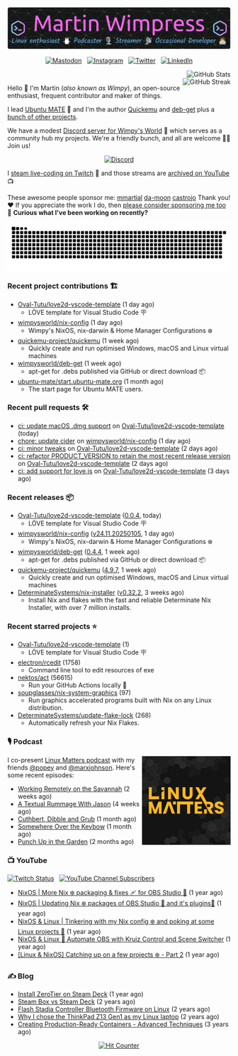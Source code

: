 <p align="center">
  <a href="https://wimpysworld.com" target="_blank"><img src="https://raw.githubusercontent.com/flexiondotorg/flexiondotorg/main/.github/github-header-image.png"></a>
</p>
<p align="center">
  &nbsp;<a href="https://fosstodon.org/@wimpy" target="_blank"><img alt="Mastodon" src="https://img.shields.io/badge/Mastodon-6468fa?style=for-the-badge&logo=mastodon&logoColor=%23ffffff"></a>&nbsp;
  &nbsp;<a href="https://www.instagram.com/wimpysworld/" target="_blank"><img alt="Instagram" src="https://img.shields.io/badge/instagram-d3175c?style=for-the-badge&logo=instagram&logoColor=%23ffffff"></a>&nbsp;
  &nbsp;<a href="https://twitter.com/m_wimpress" target="_blank"><img alt="Twitter" src="https://img.shields.io/badge/Twitter-303030?style=for-the-badge&logo=x&logoColor=%23ffffff"></a>&nbsp;
  &nbsp;<a href="https://www.linkedin.com/in/martinwimpress/" target="_blank"><img alt="LinkedIn" src="https://img.shields.io/badge/LinkedIn-1667be?style=for-the-badge&logo=linkedin&logoColor=%23ffffff"></a>&nbsp;
</p>
<a href="https://github.com/flexiondotorg" target="_blank"><img align="right" src="https://github-readme-stats.vercel.app/api?username=flexiondotorg&show_icons=true&show=reviews,discussions_started,discussions_answered,prs_merged&include_all_commits=true&bg_color=0E1117&title_color=fa66ed&icon_color=6bbbfa&text_color=c5c8c6&ring_color=98ed3f&border_radius=8" alt="GitHub Stats"></a>
<br />
<a href="https://github.com/flexiondotorg" target="_blank"><img align="right" src="https://streak-stats.demolab.com?user=flexiondotorg&theme=cobalt&border_radius=8&date_format=j%20M%5B%20Y%5D&mode=daily&card_width=465&hide_total_contributions=true" alt="GitHub Streak" /></a>

Hello 👋 I'm Martin (*also known as Wimpy*), an open-source enthusiast, frequent contributor and maker of things.

I lead [Ubuntu MATE](https://ubuntu-mate.org) 🧉 and I'm the author [Quickemu](https://github.com/quickemu-project)
and [deb-get](https://github.com/wimpysworld/deb-get) plus a [bunch of other projects](https://wimpysworld.com/projects/).

We have a modest [Discord server for Wimpy's World](https://wimpysworld.io/discord) 💬 which serves as a community hub my projects.
We're a friendly bunch, and all are welcome 🏳️‍🌈 Join us!

<div align="center"><a href="https://wimpysworld.io/discord" target="_blank"><img alt="Discord" src="https://img.shields.io/discord/712850672223125565?style=for-the-badge&logo=discord&logoColor=%23ffffff&label=Discord&labelColor=%234253e8&color=%23e4e2e2"></a></div>

I [steam live-coding on Twitch](https://twitch.tv/WimpysWorld) 📡 and those streams are [archived on YouTube](https://youtube.com/WimpysWorld) 📺️

These awesome people sponsor me: [mmartial](https://github.com/mmartial) [da-moon](https://github.com/da-moon) [castrojo](https://github.com/castrojo)  Thank you! ❤️
If you appreciate the work I do, then [please consider sponsoring me too](https://github.com/sponsors/flexiondotorg) 🤑 **Curious what I've been working on recently?**
<div align="center">
  <img align="center" alt="GitHub Contribution Snake" src="https://raw.githubusercontent.com/flexiondotorg/flexiondotorg/snake/github-contribution-grid-snake-dark.svg">
</div>

### Recent project contributions 🏗️


- [Oval-Tutu/love2d-vscode-template](https://github.com/Oval-Tutu/love2d-vscode-template) (1 day ago)
  -  LÖVE template for Visual Studio Code 🪧
- [wimpysworld/nix-config](https://github.com/wimpysworld/nix-config) (1 day ago)
  - Wimpy&#39;s NixOS, nix-darwin  &amp; Home Manager Configurations ❄️
- [quickemu-project/quickemu](https://github.com/quickemu-project/quickemu) (1 week ago)
  - Quickly create and run optimised Windows, macOS and Linux virtual machines
- [wimpysworld/deb-get](https://github.com/wimpysworld/deb-get) (1 week ago)
  - apt-get for .debs published via GitHub or direct download 📦
- [ubuntu-mate/start.ubuntu-mate.org](https://github.com/ubuntu-mate/start.ubuntu-mate.org) (1 month ago)
  - The start page for Ubuntu MATE users.

### Recent pull requests 🛠️


- [ci: update macOS .dmg support](https://github.com/Oval-Tutu/love2d-vscode-template/pull/42) on [Oval-Tutu/love2d-vscode-template](https://github.com/Oval-Tutu/love2d-vscode-template) (today)
- [chore: update cider](https://github.com/wimpysworld/nix-config/pull/424) on [wimpysworld/nix-config](https://github.com/wimpysworld/nix-config) (1 day ago)
- [ci: minor tweaks](https://github.com/Oval-Tutu/love2d-vscode-template/pull/41) on [Oval-Tutu/love2d-vscode-template](https://github.com/Oval-Tutu/love2d-vscode-template) (2 days ago)
- [ci: refactor PRODUCT_VERSION to retain the most recent release version](https://github.com/Oval-Tutu/love2d-vscode-template/pull/40) on [Oval-Tutu/love2d-vscode-template](https://github.com/Oval-Tutu/love2d-vscode-template) (2 days ago)
- [ci: add support for love.js](https://github.com/Oval-Tutu/love2d-vscode-template/pull/39) on [Oval-Tutu/love2d-vscode-template](https://github.com/Oval-Tutu/love2d-vscode-template) (3 days ago)

### Recent releases 📦️


- [Oval-Tutu/love2d-vscode-template](https://github.com/Oval-Tutu/love2d-vscode-template) ([0.0.4](https://github.com/Oval-Tutu/love2d-vscode-template/releases/tag/0.0.4), today)
  -  LÖVE template for Visual Studio Code 🪧
- [wimpysworld/nix-config](https://github.com/wimpysworld/nix-config) ([v24.11.20250105](https://github.com/wimpysworld/nix-config/releases/tag/v24.11.20250105), 1 day ago)
  - Wimpy&#39;s NixOS, nix-darwin  &amp; Home Manager Configurations ❄️
- [wimpysworld/deb-get](https://github.com/wimpysworld/deb-get) ([0.4.4](https://github.com/wimpysworld/deb-get/releases/tag/0.4.4), 1 week ago)
  - apt-get for .debs published via GitHub or direct download 📦
- [quickemu-project/quickemu](https://github.com/quickemu-project/quickemu) ([4.9.7](https://github.com/quickemu-project/quickemu/releases/tag/4.9.7), 1 week ago)
  - Quickly create and run optimised Windows, macOS and Linux virtual machines
- [DeterminateSystems/nix-installer](https://github.com/DeterminateSystems/nix-installer) ([v0.32.2](https://github.com/DeterminateSystems/nix-installer/releases/tag/v0.32.2), 3 weeks ago)
  - Install Nix and flakes with the fast and reliable Determinate Nix Installer, with over 7 million installs.

### Recent starred projects ⭐️


- [Oval-Tutu/love2d-vscode-template](https://github.com/Oval-Tutu/love2d-vscode-template) (1)
  -  LÖVE template for Visual Studio Code 🪧
- [electron/rcedit](https://github.com/electron/rcedit) (1758)
  - Command line tool to edit resources of exe
- [nektos/act](https://github.com/nektos/act) (56615)
  - Run your GitHub Actions locally 🚀
- [soupglasses/nix-system-graphics](https://github.com/soupglasses/nix-system-graphics) (97)
  - Run graphics accelerated programs built with Nix on any Linux distribution.
- [DeterminateSystems/update-flake-lock](https://github.com/DeterminateSystems/update-flake-lock) (268)
  - Automatically refresh your Nix Flakes.

### 🎙️ Podcast
<img align="right" src="https://raw.githubusercontent.com/flexiondotorg/flexiondotorg/main/.github/linuxmatters.png" alt="Linux Matters Podcast" width="200" height="200">

I co-present [Linux Matters podcast](https://linuxmatters.sh) with my friends [@popey](https://github.com/popey) and [@marxjohnson](https://github.com/marxjohnson).
Here's some recent episodes:

- [Working Remotely on the Savannah](https://linuxmatters.sh/45/) (2 weeks ago)
- [A Textual Rummage With Jason](https://linuxmatters.sh/44/) (4 weeks ago)
- [Cuthbert, Dibble and Grub](https://linuxmatters.sh/43/) (1 month ago)
- [Somewhere Over the Keybow](https://linuxmatters.sh/42/) (1 month ago)
- [Punch Up in the Garden](https://linuxmatters.sh/41/) (2 months ago)

### 📺️ YouTube
<a href="https://twitch.tv/WimpysWorld" target="_blank"><img alt="Twitch Status" src="https://img.shields.io/twitch/status/WimpysWorld?style=for-the-badge&logo=twitch&logoColor=ffffff&label=Twitch&labelColor=%23904ef9&color=%23e4e2e2"></a>&nbsp;&nbsp;
<a href="https://youtube.com/WimpysWorld" target="_blank"><img alt="YouTube Channel Subscribers" src="https://img.shields.io/youtube/channel/subscribers/UChpYmMp7EFaxuogUX1eAqyw?style=for-the-badge&logo=youtube&logoColor=ffffff&label=YouTube&labelColor=%23fb1b20&color=%23e4e2e2"></a>

- [NixOS | More Nix ❄️ packaging &amp; fixes 🩹 for OBS Studio 📡](https://www.youtube.com/watch?v=VqNaOOm7Dhw) (1 year ago)
- [NixOS | Updating Nix ❄️ packages of OBS Studio 📡 and it&#39;s plugins🔌](https://www.youtube.com/watch?v=phgOv_UCbMM) (1 year ago)
- [NixOS &amp; Linux | Tinkering with my Nix config ❄️ and poking at some Linux projects 🐧](https://www.youtube.com/watch?v=biVQ_-v8oEo) (1 year ago)
- [NixOS &amp; Linux 🐧 Automate OBS with Kruiz Control and Scene Switcher](https://www.youtube.com/watch?v=BSITslJbMGA) (1 year ago)
- [[Linux &amp; NixOS] Catching up on a few projects ❄️ - Part 2](https://www.youtube.com/watch?v=IpiuKvqHU-c) (1 year ago)

### ✍️ Blog

- [Install ZeroTier on Steam Deck](https://wimpysworld.com/posts/install-zerotier-on-steamdeck/) (1 year ago)
- [Steam Box vs Steam Deck](https://wimpysworld.com/posts/steambox-vs-steamdeck/) (2 years ago)
- [Flash Stadia Controller Bluetooth Firmware on Linux](https://wimpysworld.com/posts/flash-stadia-controller-bluetooth-firmware-on-linux/) (2 years ago)
- [Why I chose the ThinkPad Z13 Gen1 as my Linux laptop](https://wimpysworld.com/posts/why-i-chose-the-thinkpad-z13-as-my-linux-laptop/) (2 years ago)
- [Creating Production-Ready Containers - Advanced Techniques](https://wimpysworld.com/posts/creating-production-ready-containers-advanced-techniques/) (3 years ago)

<p align="center">
  <a href="https://github.com/flexiondotorg/flexiondotorg" target="_blank"><img alt="Hit Counter" src="https://img.shields.io/endpoint?url=https%3A%2F%2Fhits.dwyl.com%2Fflexiondotorg%2Fflexiondotorg.json&style=flat-square&logo=github&logoColor=ffffff&label=Visitors&labelColor=%23f76ce9&color=%236fbbf6">
</p>
